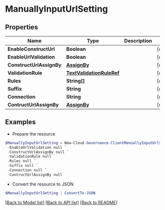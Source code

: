 # ManuallyInputUrlSetting
## Properties

Name | Type | Description | Notes
------------ | ------------- | ------------- | -------------
**EnableConstructUrl** | **Boolean** |  | [optional] 
**EnableUrlValidation** | **Boolean** |  | [optional] 
**ConstructUrlAssignBy** | [**AssignBy**](AssignBy.md) |  | [optional] 
**ValidationRule** | [**TextValidationRuleRef**](TextValidationRuleRef.md) |  | [optional] 
**Rules** | **String[]** |  | [optional] 
**Suffix** | **String** |  | [optional] 
**Connection** | **String** |  | [optional] 
**ContructUrlAssignBy** | [**AssignBy**](AssignBy.md) |  | [optional] 

## Examples

- Prepare the resource
```powershell
$ManuallyInputUrlSetting = New-Cloud.Governance.ClientManuallyInputUrlSetting  -EnableConstructUrl null `
 -EnableUrlValidation null `
 -ConstructUrlAssignBy null `
 -ValidationRule null `
 -Rules null `
 -Suffix null `
 -Connection null `
 -ContructUrlAssignBy null
```

- Convert the resource to JSON
```powershell
$ManuallyInputUrlSetting | ConvertTo-JSON
```

[[Back to Model list]](../README.md#documentation-for-models) [[Back to API list]](../README.md#documentation-for-api-endpoints) [[Back to README]](../README.md)

